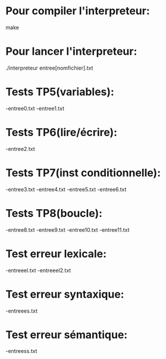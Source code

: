 # Pour compiler l'interpreteur:
make

# Pour lancer l'interpreteur:
./interpreteur entree[nomfichier].txt

# Tests TP5(variables):
-entree0.txt
-entree1.txt

# Tests TP6(lire/écrire):
-entree2.txt

# Tests TP7(inst conditionnelle):
-entree3.txt
-entree4.txt
-entree5.txt
-entree6.txt


# Tests TP8(boucle):
-entree8.txt
-entree9.txt
-entree10.txt
-entree11.txt

# Test erreur lexicale:
-entreeel.txt
-entreeel2.txt

# Test erreur syntaxique:
-entreees.txt

# Test erreur sémantique:
-entreess.txt
